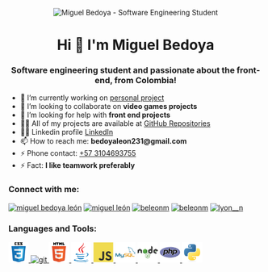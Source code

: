 
<!DOCTYPE html>
<html lang="es">

<body>
    <p align="center">
        <img src="live streaming daily.gif" alt="Miguel Bedoya - Software Engineering Student" class="banner">
    </p>
    <h1 align="center">Hi 👋 I'm Miguel Bedoya</h1>
    <h3 align="center">Software engineering student and passionate about the front-end, from Colombia!</h3>

  <ul>
        <li>🔭 I’m currently working on <a href="https://github.com/Leonn231/ProjectoFinalapp">personal project</a></li>
        <li>👯 I’m looking to collaborate on <b>video games projects</b></li>
        <li>🤝 I’m looking for help with <b>front end projects</b></li>
        <li>👨‍💻 All of my projects are available at <a href="https://github.com/Leonn231?tab=repositories">GitHub Repositories</a></li>
        <li>👨‍💻 Linkedin profile <a href="https://www.linkedin.com/in/miguel-bedoya-león-725082343">LinkedIn</a></li>
        <li>📫 How to reach me: <b>bedoyaleon231@gmail.com</b></li>
        <li>⚡ Phone contact: <a href="tel:+573104693755">+57 3104693755</a></li>
        <li>⚡ Fact: <b>I like teamwork preferably</b></li>
    </ul>
</body>
</html>

<h3 align="left">Connect with me:</h3>
<p align="left">
<a href="https://linkedin.com/in/miguel bedoya león" target="blank"><img align="center" src="https://raw.githubusercontent.com/rahuldkjain/github-profile-readme-generator/master/src/images/icons/Social/linked-in-alt.svg" alt="miguel bedoya león" height="30" width="40" /></a>
<a href="https://fb.com/miguel león" target="blank"><img align="center" src="https://raw.githubusercontent.com/rahuldkjain/github-profile-readme-generator/master/src/images/icons/Social/facebook.svg" alt="miguel león" height="30" width="40" /></a>
<a href="https://instagram.com/beleonm" target="blank"><img align="center" src="https://raw.githubusercontent.com/rahuldkjain/github-profile-readme-generator/master/src/images/icons/Social/instagram.svg" alt="beleonm" height="30" width="40" /></a>
<a href="https://www.youtube.com/c/beleonm" target="blank"><img align="center" src="https://raw.githubusercontent.com/rahuldkjain/github-profile-readme-generator/master/src/images/icons/Social/youtube.svg" alt="beleonm" height="30" width="40" /></a>
<a href="https://discord.gg/lyon__n" target="blank"><img align="center" src="https://raw.githubusercontent.com/rahuldkjain/github-profile-readme-generator/master/src/images/icons/Social/discord.svg" alt="lyon__n" height="30" width="40" /></a>
</p>

<h3 align="left">Languages and Tools:</h3>
<p align="left"> <a href="https://www.w3schools.com/css/" target="_blank" rel="noreferrer"> <img src="https://raw.githubusercontent.com/devicons/devicon/master/icons/css3/css3-original-wordmark.svg" alt="css3" width="40" height="40"/> </a> <a href="https://git-scm.com/" target="_blank" rel="noreferrer"> <img src="https://www.vectorlogo.zone/logos/git-scm/git-scm-icon.svg" alt="git" width="40" height="40"/> </a> <a href="https://www.w3.org/html/" target="_blank" rel="noreferrer"> <img src="https://raw.githubusercontent.com/devicons/devicon/master/icons/html5/html5-original-wordmark.svg" alt="html5" width="40" height="40"/> </a> <a href="https://www.java.com" target="_blank" rel="noreferrer"> <img src="https://raw.githubusercontent.com/devicons/devicon/master/icons/java/java-original.svg" alt="java" width="40" height="40"/> </a> <a href="https://developer.mozilla.org/en-US/docs/Web/JavaScript" target="_blank" rel="noreferrer"> <img src="https://raw.githubusercontent.com/devicons/devicon/master/icons/javascript/javascript-original.svg" alt="javascript" width="40" height="40"/> </a> <a href="https://www.mysql.com/" target="_blank" rel="noreferrer"> <img src="https://raw.githubusercontent.com/devicons/devicon/master/icons/mysql/mysql-original-wordmark.svg" alt="mysql" width="40" height="40"/> </a> <a href="https://nodejs.org" target="_blank" rel="noreferrer"> <img src="https://raw.githubusercontent.com/devicons/devicon/master/icons/nodejs/nodejs-original-wordmark.svg" alt="nodejs" width="40" height="40"/> </a> <a href="https://www.php.net" target="_blank" rel="noreferrer"> <img src="https://raw.githubusercontent.com/devicons/devicon/master/icons/php/php-original.svg" alt="php" width="40" height="40"/> </a> <a href="https://www.python.org" target="_blank" rel="noreferrer"> <img src="https://raw.githubusercontent.com/devicons/devicon/master/icons/python/python-original.svg" alt="python" width="40" height="40"/> </a> </p>
